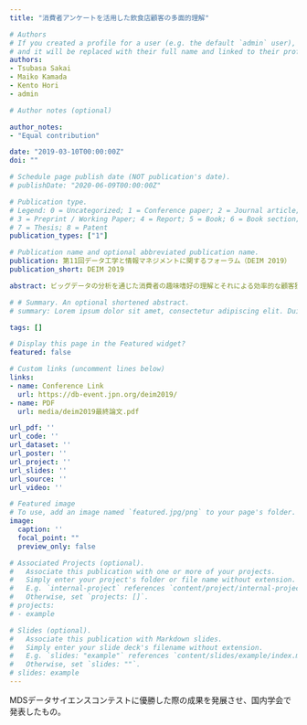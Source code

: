 ```yaml
---
title: "消費者アンケートを活用した飲食店顧客の多面的理解"

# Authors
# If you created a profile for a user (e.g. the default `admin` user), write the username (folder name) here 
# and it will be replaced with their full name and linked to their profile.
authors:
- Tsubasa Sakai
- Maiko Kamada
- Kento Hori
- admin

# Author notes (optional)

author_notes:
- "Equal contribution"

date: "2019-03-10T00:00:00Z"
doi: ""

# Schedule page publish date (NOT publication's date).
# publishDate: "2020-06-09T00:00:00Z"

# Publication type.
# Legend: 0 = Uncategorized; 1 = Conference paper; 2 = Journal article;
# 3 = Preprint / Working Paper; 4 = Report; 5 = Book; 6 = Book section;
# 7 = Thesis; 8 = Patent
publication_types: ["1"]

# Publication name and optional abbreviated publication name.
publication: 第11回データ工学と情報マネジメントに関するフォーラム（DEIM 2019）
publication_short: DEIM 2019

abstract: ビッグデータの分析を通じた消費者の趣味嗜好の理解とそれによる効率的な顧客獲得が広く試みられてい る。顧客の年齢・職業といった基本情報や購買履歴の分析から得られる情報は効果的であるが、多様な消費者の嗜 好を考慮すると、より多角的な視点からの消費者の購買心理の理解が必要である。本研究では、消費者の基本情報・ 内面・価値観・行動に関する計 2000 項目ほどの多角的なアンケートデータから「飲食店への来店頻度」を予測する タスクを通じて、各サービスを利用する消費者に特有の特徴量の集合の抽出を行った。結果、飲食店の購買データ のみではできるはずのなかった新たな視点からの消費者嗜好の把握が可能となり、また飲食店ごとに特徴的な消費 者層の把握が可能となった。本研究の結果は、マーケティングにおける消費者の情報収集を検討するうえでの重要 な示唆となる。

# # Summary. An optional shortened abstract.
# summary: Lorem ipsum dolor sit amet, consectetur adipiscing elit. Duis posuere tellus ac convallis placerat. Proin tincidunt magna sed ex sollicitudin condimentum.

tags: []

# Display this page in the Featured widget?
featured: false

# Custom links (uncomment lines below)
links:
- name: Conference Link
  url: https://db-event.jpn.org/deim2019/
- name: PDF
  url: media/deim2019最終論文.pdf

url_pdf: ''
url_code: ''
url_dataset: ''
url_poster: ''
url_project: ''
url_slides: ''
url_source: ''
url_video: ''

# Featured image
# To use, add an image named `featured.jpg/png` to your page's folder. 
image:
  caption: ''
  focal_point: ""
  preview_only: false

# Associated Projects (optional).
#   Associate this publication with one or more of your projects.
#   Simply enter your project's folder or file name without extension.
#   E.g. `internal-project` references `content/project/internal-project/index.md`.
#   Otherwise, set `projects: []`.
# projects:
# - example

# Slides (optional).
#   Associate this publication with Markdown slides.
#   Simply enter your slide deck's filename without extension.
#   E.g. `slides: "example"` references `content/slides/example/index.md`.
#   Otherwise, set `slides: ""`.
# slides: example
---
```


MDSデータサイエンスコンテストに優勝した際の成果を発展させ、国内学会で発表したもの。


<!-- {{% callout note %}}
Click the *Cite* button above to demo the feature to enable visitors to import publication metadata into their reference management software.
{{% /callout %}}

{{% callout note %}}
Create your slides in Markdown - click the *Slides* button to check out the example.
{{% /callout %}}

Supplementary notes can be added here, including [code, math, and images](https://wowchemy.com/docs/writing-markdown-latex/). -->
